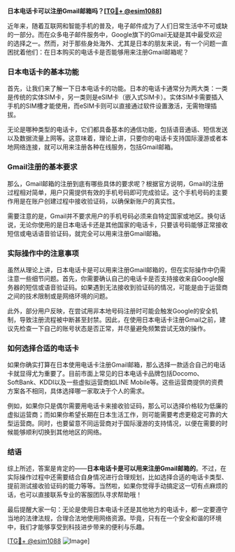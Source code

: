 **日本电话卡可以注册Gmail邮箱吗？[[TG💪+ @esim1088](https://t.me/s/esim1088)]**

近年来，随着互联网和智能手机的普及，电子邮件成为了人们日常生活中不可或缺的一部分。而在众多电子邮件服务中，Google旗下的Gmail无疑是其中最受欢迎的选择之一。然而，对于那些身处海外、尤其是日本的朋友来说，有一个问题一直困扰着他们：在日本购买的电话卡是否能够用来注册Gmail邮箱呢？

### 日本电话卡的基本功能

首先，让我们来了解一下日本电话卡的功能。日本的电话卡通常分为两大类：一类是传统的实体SIM卡，另一类则是eSIM卡（嵌入式SIM卡）。实体SIM卡需要插入手机的SIM槽才能使用，而eSIM卡则可以直接通过软件设置激活，无需物理插拔。

无论是哪种类型的电话卡，它们都具备基本的通信功能，包括语音通话、短信发送以及数据流量上网等。这意味着，理论上讲，只要你的电话卡支持国际漫游或者本地网络连接，就可以用来注册各种在线服务，包括Gmail邮箱。

### Gmail注册的基本要求

那么，Gmail邮箱的注册到底有哪些具体的要求呢？根据官方说明，Gmail的注册过程相对简单，用户只需提供有效的手机号码即可完成验证。这个手机号码的主要作用是在账户创建过程中接收验证码，以确保新账户的真实性。

需要注意的是，Gmail并不要求用户的手机号码必须来自特定国家或地区。换句话说，无论你使用的是日本电话卡还是其他国家的电话卡，只要该号码能够正常接收短信或电话语音验证码，就完全可以用来注册Gmail邮箱。

### 实际操作中的注意事项

虽然从理论上讲，日本电话卡是可以用来注册Gmail邮箱的，但在实际操作中仍需注意一些细节问题。首先，你需要确认自己的电话卡是否支持接收来自Google服务器的短信或语音验证码。如果遇到无法接收到验证码的情况，可能是由于运营商之间的技术限制或是网络环境的问题。

此外，部分用户反映，在尝试用非本地号码注册时可能会触发Google的安全机制，导致注册流程被中断甚至封禁。因此，在使用日本电话卡注册Gmail之前，建议先检查一下自己的账号状态是否正常，并尽量避免频繁尝试无效的操作。

### 如何选择合适的电话卡

如果你确实打算在日本使用电话卡注册Gmail邮箱，那么选择一款适合自己的电话卡就显得尤为重要了。目前市面上常见的日本电话卡品牌包括Docomo、SoftBank、KDDI以及一些虚拟运营商如LINE Mobile等。这些运营商提供的资费方案各不相同，具体选择哪一家取决于个人的需求。

例如，如果你只是偶尔需要用电话卡来接收验证码，那么可以选择价格较为低廉的虚拟运营商；而如果你希望长期在日本生活工作，则可能需要考虑更稳定可靠的大型运营商。同时，也要留意不同运营商对于国际漫游的支持情况，以便在需要的时候能够顺利切换到其他地区的网络。

### 结语

综上所述，答案是肯定的——**日本电话卡是可以用来注册Gmail邮箱的**。不过，在实际操作过程中还需要结合自身情况进行合理规划，比如选择合适的电话卡类型、提前测试接收验证码的能力等等。当然啦，如果你觉得手动搞定这一切有点麻烦的话，也可以直接联系专业的客服团队寻求帮助哦！

最后提醒大家一句：无论是使用日本电话卡还是其他地方的电话卡，都一定要遵守当地的法律法规，合理合法地使用网络资源。毕竟，只有在一个安全和谐的环境中，我们才能够享受到科技进步带来的便利与乐趣。

[[TG💪+ @esim1088](https://t.me/s/esim1088) ![Image](https://i.postimg.cc/4NQfJmqS/Snipaste-2025-05-13-00-14-12.png)]